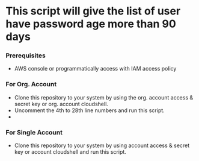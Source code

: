 # This script will give the list of user have password age more than 90 days

### Prerequisites
- AWS console or programmatically access with IAM access policy

### For Org. Account
- Clone this repository to your system by using the org. account access & secret key or org. account cloudshell.
- Uncomment the 4th to 28th line numbers and run this script.
- 
### For Single Account
- Clone this repository to your system by using account access & secret key or account cloudshell and run this script.
